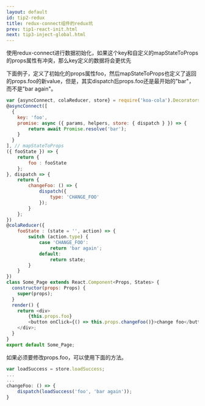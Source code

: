 ```yaml
---
layout: default
id: tip2-redux
title: redux-connect组件的redux坑
prev: tip1-react-init.html
next: tip3-inject-global.html
---
```



使用redux-connect进行数据初始化，如果这个key和自定义的mapStateToProps的props属性有冲突，那么key定义的数据将会更优先

下面例子，定义了初始化的props属性foo，然后mapStateToProps也定义了返回的props.foo的新value，但是，其实dispatch后props.foo还是最开始的"bar"，而不是"bar again"。

```javascript
var {asyncConnect, colaReducer, store} = require('koa-cola').Decorators.view;
@asyncConnect([
  {
    key: 'foo',
    promise: async ({ params, helpers, store: { dispatch } }) => {
        return await Promise.resolve('bar');
    }
  }
], // mapStateToProps
({ fooState }) => {
    return {
        foo : fooState
    };
}, dispatch => {
    return {
        changeFoo: () => {
            dispatch({
                type: 'CHANGE_FOO'
            });
        }
    };
})
@colaReducer({
    fooState : (state = '', action) => {
        switch (action.type) {
            case 'CHANGE_FOO':
                return 'bar again';
            default:
                return state;
        }
    }
})
class Some_Page extends React.Component<Props, States> {
  constructor(props: Props) {
    super(props);
  }
  render() {
    return <div>
        {this.props.foo}
        <button onClick={() => this.props.changeFoo()}>change foo</button>
    </div>;
  }
}
export default Some_Page;
```

如果必须要修改props.foo，可以使用下面的方法。

```javascript
var loadSuccess = store.loadSuccess;
...
...
changeFoo: () => {
    dispatch(loadSuccess('foo', 'bar again'));
}
```